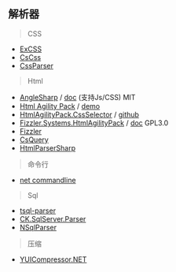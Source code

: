 ## 解析器

> CSS

- [ExCSS](https://github.com/TylerBrinks/ExCSS)
- [CsCss](https://github.com/Athari/CsCss)
- [CssParser](https://www.nuget.org/packages/CssParser/)


> Html

- [AngleSharp](https://github.com/AngleSharp/AngleSharp) / [doc](https://anglesharp.github.io/) (支持Js/CSS) MIT
- [Html Agility Pack](https://github.com/zzzprojects/html-agility-pack) / [demo](http://html-agility-pack.net/)
- [HtmlAgilityPack.CssSelector](https://www.nuget.org/packages/HtmlAgilityPack.CssSelectors/) / [github](https://github.com/hcesar/HtmlAgilityPack.CssSelector)
- [Fizzler.Systems.HtmlAgilityPack](https://www.nuget.org/packages/Fizzler.Systems.HtmlAgilityPack/) / [doc](https://github.com/atifaziz/Hazz) GPL3.0
- [Fizzler](https://github.com/atifaziz/Fizzler)
- [CsQuery](https://github.com/jamietre/CsQuery)
- [HtmlParserSharp](https://github.com/jamietre/HtmlParserSharp)


> 命令行

- [net commandline](https://github.com/commandlineparser/commandline)


> Sql

- [tsql-parser](https://github.com/bruce-dunwiddie/tsql-parser)
- [CK.SqlServer.Parser](https://www.nuget.org/packages/CK.SqlServer.Parser/)
- [NSqlParser](https://www.nuget.org/packages/NSqlParser/)


> 压缩

- [YUICompressor.NET](https://github.com/YUICompressor-NET/YUICompressor.NET)